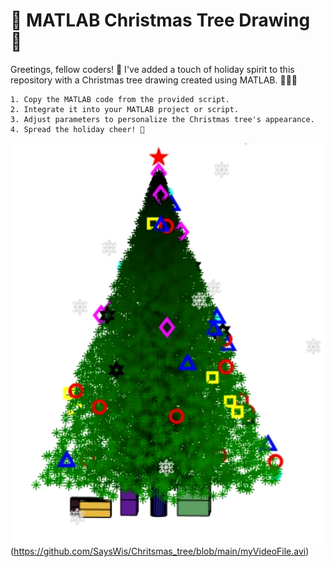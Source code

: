 # 🎄 MATLAB Christmas Tree Drawing 🎄
Greetings, fellow coders! 🌟 I've added a touch of holiday spirit to this repository with a Christmas tree drawing created using MATLAB. 🎅🏽✨

```
1. Copy the MATLAB code from the provided script.
2. Integrate it into your MATLAB project or script.
3. Adjust parameters to personalize the Christmas tree's appearance.
4. Spread the holiday cheer! 🚀
```
![video_file](https://github.com/SaysWis/Chritsmas_tree/blob/main/tree.png)(https://github.com/SaysWis/Chritsmas_tree/blob/main/myVideoFile.avi)

